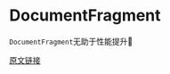 # DocumentFragment

`DocumentFragment`无助于性能提升🤔

<PhoneSnapshot url="https://3.z.wiki/autoupload/2022-07-27/615fecd0c0dc4db8991017b53c100ab3.image.png" title="DocumentFragment" alt="DocumentFragment" />

[原文链接](https://twitter.com/jaffathecake/status/1552242561313546241)
